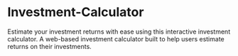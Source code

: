 # Investment-Calculator
 Estimate your investment returns with ease using this interactive investment calculator. A web-based investment calculator built to help users estimate returns on their investments. 
